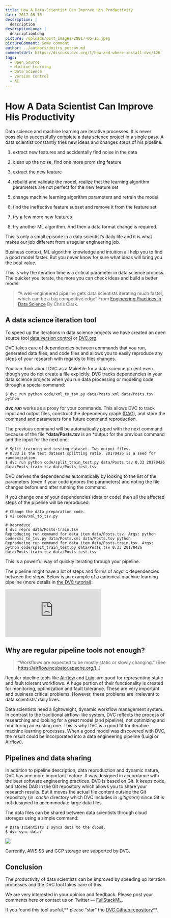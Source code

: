 ```yaml
---
title: How A Data Scientist Can Improve His Productivity
date: 2017-05-15
description: |
  description
descriptionLong: |
  descriptionLong
picture: /uploads/post_images/20017-05-15.jpeg
pictureComment: Some comment
author: ../authors/dmitry_petrov.md
commentsUrl: https://discuss.dvc.org/t/how-and-where-install-dvc/126
tags:
  - Open Source
  - Machine Learning
  - Data Science
  - Version Control
  - AI
---
```


# How A Data Scientist Can Improve His Productivity

Data science and machine learning are iterative processes. It is never possible to successfully complete a data science project in a single pass. A data scientist constantly tries new ideas and changes steps of his pipeline:

1. extract new features and accidentally find noise in the data

1. clean up the noise, find one more promising feature

1. extract the new feature

1. rebuild and validate the model, realize that the learning algorithm parameters are not perfect for the new feature set

1. change machine learning algorithm parameters and retrain the model

1. find the ineffective feature subset and remove it from the feature set

1. try a few more new features

1. try another ML algorithm. And then a data format change is required.

This is only a small episode in a data scientist’s daily life and it is what makes our job different from a regular engineering job.

Business context, ML algorithm knowledge and intuition all help you to find a good model faster. But you never know for sure what ideas will bring you the best value.

This is why the iteration time is a critical parameter in data science process. The quicker you iterate, the more you can check ideas and build a better model.

> “A well-engineered pipeline gets data scientists iterating much faster, which can be a big competitive edge” From [Engineering Practices in Data Science](http://blog.untrod.com/2012/10/engineering-practices-in-data-science.html) By Chris Clark.

## A data science iteration tool

To speed up the iterations in data science projects we have created an open source tool [data version control](http://dvc.org) or [DVC.org](http://dvc.org).

DVC takes care of dependencies between commands that you run, generated data files, and code files and allows you to easily reproduce any steps of your research with regards to files changes.

You can think about DVC as a Makefile for a data science project even though you do not create a file explicitly. DVC tracks dependencies in your data science projects when you run data processing or modeling code through a special command:

    $ dvc run python code/xml_to_tsv.py data/Posts.xml data/Posts.tsv python

**_dvc run_** works as a proxy for your commands. This allows DVC to track input and output files, construct the dependency graph ([DAG](https://en.wikipedia.org/wiki/Directed_acyclic_graph)), and store the command and parameters for a future command reproduction.

The previous command will be automatically piped with the next command because of the file **\*data/Posts.tsv** is an \*output for the previous command and the input for the next one:

    # Split training and testing dataset. Two output files.
    # 0.33 is the test dataset splitting ratio. 20170426 is a seed for randomization.
    $ dvc run python code/split_train_test.py data/Posts.tsv 0.33 20170426 data/Posts-train.tsv data/Posts-test.tsv

DVC derives the dependencies automatically by looking to the list of the parameters (even if your code ignores the parameters) and noting the file changes before and after running the command.

If you change one of your dependencies (data or code) then all the affected steps of the pipeline will be reproduced:

    # Change the data preparation code.
    $ vi code/xml_to_tsv.py

    # Reproduce.
    $ dvc repro data/Posts-train.tsv
    Reproducing run command for data item data/Posts.tsv. Args: python code/xml_to_tsv.py data/Posts.xml data/Posts.tsv python
    Reproducing run command for data item data/Posts-train.tsv. Args: python code/split_train_test.py data/Posts.tsv 0.33 20170426 data/Posts-train.tsv data/Posts-test.tsv

This is a powerful way of quickly iterating through your pipeline.

The pipeline might have a lot of steps and forms of acyclic dependencies between the steps. Below is an example of a canonical machine learning pipeline (more details in [the DVC tutorial](https://blog.dataversioncontrol.com/data-version-control-beta-release-iterative-machine-learning-a7faf7c8be67)):

<iframe src="https://medium.com/media/49aab320b33193740243e0b49018f2f7" frameborder=0></iframe>

## Why are regular pipeline tools not enough?

> “Workflows are expected to be mostly static or slowly changing.” (See [https://airflow.incubator.apache.org/).](https://airflow.incubator.apache.org/).)

Regular pipeline tools like [Airflow](http://airflow.incubator.apache.org) and [Luigi](https://github.com/spotify/luigi) are good for representing static and fault tolerant workflows. A huge portion of their functionality is created for monitoring, optimization and fault tolerance. These are very important and business critical problems. However, these problems are irrelevant to data scientists’ daily lives.

Data scientists need a lightweight, dynamic workflow management system. In contrast to the traditional airflow-like system, DVC reflects the process of researching and looking for a great model (and pipeline), not optimizing and monitoring an existing one. This is why DVC is a good fit for iterative machine learning processes. When a good model was discovered with DVC, the result could be incorporated into a data engineering pipeline (Luigi or Airflow).

## Pipelines and data sharing

In addition to pipeline description, data reproduction and dynamic nature, DVC has one more important feature. It was designed in accordance with the best software engineering practices. DVC is based on Git. It keeps code, and stores DAG in the Git repository which allows you to share your research results. But it moves the actual file content outside the Git repository (in _.cache_ directory which DVC includes in _.gitignore_) since Git is not designed to accommodate large data files.

The data files can be shared between data scientists through cloud storages using a simple command:

    # Data scientists 1 syncs data to the cloud.
    $ dvc sync data/

![](https://cdn-images-1.medium.com/max/2000/1*xWAw2XV6X5DNMVxP_bOwbg.jpeg)

Currently, AWS S3 and GCP storage are supported by DVC.

## Conclusion

The productivity of data scientists can be improved by speeding up iteration processes and the DVC tool takes care of this.

We are very interested in your opinion and feedback. Please post your comments here or contact us on Twitter — [FullStackML](https://twitter.com/FullStackML).

If you found this tool useful,** please “star” the [DVC Github repository](https://github.com/dataversioncontrol/dvc)**.
